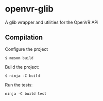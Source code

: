 # openvr-glib

A glib wrapper and utilities for the OpenVR API

## Compilation

Configure the project
```
$ meson build
```

Build the project:
```
$ ninja -C build
```

Run the tests:
```
ninja -C build test
```